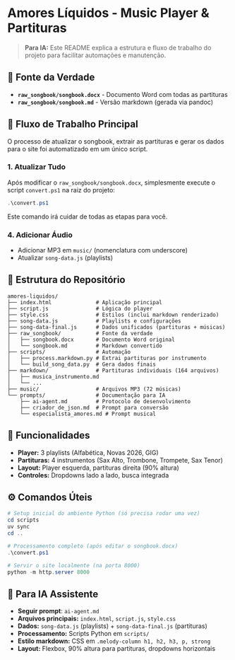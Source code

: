 # Amores Líquidos - Music Player & Partituras

> **Para IA:** Este README explica a estrutura e fluxo de trabalho do projeto para facilitar automações e manutenção.

## 🎯 **Fonte da Verdade**
- **`raw_songbook/songbook.docx`** - Documento Word com todas as partituras
- **`raw_songbook/songbook.md`** - Versão markdown (gerada via pandoc)

## 🔄 **Fluxo de Trabalho Principal**

O processo de atualizar o songbook, extrair as partituras e gerar os dados para o site foi automatizado em um único script.

### **1. Atualizar Tudo**

Após modificar o `raw_songbook/songbook.docx`, simplesmente execute o script `convert.ps1` na raiz do projeto:

```ps1
.\convert.ps1
```

Este comando irá cuidar de todas as etapas para você.

### **4. Adicionar Áudio**
- Adicionar MP3 em `music/` (nomenclatura com underscore)
- Atualizar `song-data.js` (playlists)

## 📁 **Estrutura do Repositório**

```
amores-liquidos/
├── index.html              # Aplicação principal
├── script.js               # Lógica do player
├── style.css               # Estilos (inclui markdown renderizado)
├── song-data.js            # Playlists e configurações
├── song-data-final.js      # Dados unificados (partituras + músicas)
├── raw_songbook/           # Fonte da verdade
│   ├── songbook.docx       # Documento Word original
│   └── songbook.md         # Markdown convertido
├── scripts/                # Automação
│   ├── process.markdown.py # Extrai partituras por instrumento
│   └── build_song_data.py  # Gera dados finais
├── markdown/               # Partituras individuais (164 arquivos)
│   ├── musica_instrumento.md
│   └── ...
├── music/                  # Arquivos MP3 (72 músicas)
└── prompts/                # Documentação para IA
    ├── ai-agent.md         # Protocolo de desenvolvimento
    ├── criador_de_json.md  # Prompt para conversão
    └── especialista_amores.md # Prompt musical
```

## 🎵 **Funcionalidades**

- **Player:** 3 playlists (Alfabética, Novas 2026, GIG)
- **Partituras:** 4 instrumentos (Sax Alto, Trombone, Trompete, Sax Tenor)
- **Layout:** Player esquerda, partituras direita (90% altura)
- **Controles:** Dropdowns lado a lado, busca integrada

## ⚙️ **Comandos Úteis**

```ps1
# Setup inicial do ambiente Python (só precisa rodar uma vez)
cd scripts
uv sync
cd ..

# Processamento completo (após editar o songbook.docx)
.\convert.ps1

# Servir o site localmente (na porta 8000)
python -m http.server 8000
```

## 🤖 **Para IA Assistente**
- **Seguir prompt**: `ai-agent.md`
- **Arquivos principais:** `index.html`, `script.js`, `style.css`
- **Dados:** `song-data.js` (playlists) + `song-data-final.js` (partituras)
- **Processamento:** Scripts Python em `scripts/`
- **Estilo markdown:** CSS em `.melody-column h1, h2, h3, p, strong`
- **Layout:** Flexbox, 90% altura para partituras, dropdowns horizontais
